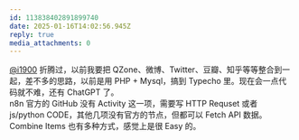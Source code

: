 ```yaml
---
id: 113838402891899740
date: 2025-01-16T14:02:56.945Z
reply: true
media_attachments: 0
---
```


[@i1900](https://mast.dragon-fly.club/@i1900) 折腾过，以前我要把 QZone、微博、Twitter、豆瓣、知乎等等整合到一起，差不多的思路，以前是用 PHP + Mysql，搞到 Typecho 里。现在会一点代码就不难，还有 ChatGPT 了。  
n8n 官方的 GitHub 没有 Activity 这一项，需要写 HTTP Requset 或者 js/python CODE，其他几项没有官方的节点，但都可以 Fetch API 数据。  
Combine Items 也有多种方式，感觉上是很 Easy 的。

